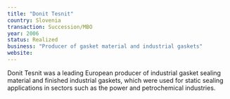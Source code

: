 ```yaml
---
title: "Donit Tesnit"
country: Slovenia
transaction: Succession/MBO
year: 2006
status: Realized
business: "Producer of gasket material and industrial gaskets"
website: 
---
```


Donit Tesnit was a leading European producer of industrial gasket sealing material and finished industrial gaskets, which were used for static sealing applications in sectors such as the power and petrochemical industries.
